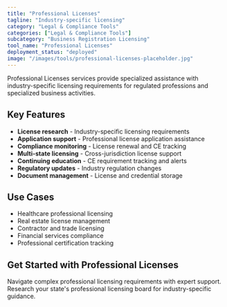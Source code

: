 ```yaml
---
title: "Professional Licenses"
tagline: "Industry-specific licensing"
category: "Legal & Compliance Tools"
categories: ["Legal & Compliance Tools"]
subcategory: "Business Registration Licensing"
tool_name: "Professional Licenses"
deployment_status: "deployed"
image: "/images/tools/professional-licenses-placeholder.jpg"
---
```

Professional Licenses services provide specialized assistance with industry-specific licensing requirements for regulated professions and specialized business activities.

## Key Features

- **License research** - Industry-specific licensing requirements
- **Application support** - Professional license application assistance
- **Compliance monitoring** - License renewal and CE tracking
- **Multi-state licensing** - Cross-jurisdiction license support
- **Continuing education** - CE requirement tracking and alerts
- **Regulatory updates** - Industry regulation changes
- **Document management** - License and credential storage

## Use Cases

- Healthcare professional licensing
- Real estate license management
- Contractor and trade licensing
- Financial services compliance
- Professional certification tracking

## Get Started with Professional Licenses

Navigate complex professional licensing requirements with expert support. Research your state's professional licensing board for industry-specific guidance.
